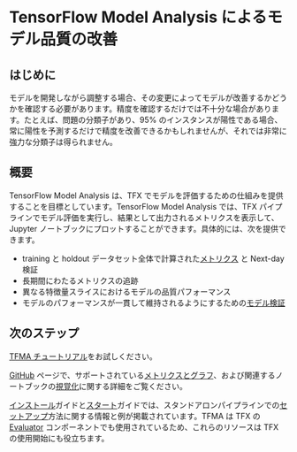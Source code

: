 # TensorFlow Model Analysis によるモデル品質の改善

## はじめに

モデルを開発しながら調整する場合、その変更によってモデルが改善するかどうかを確認する必要があります。精度を確認するだけでは不十分な場合があります。たとえば、問題の分類子があり、95% のインスタンスが陽性である場合、常に陽性を予測するだけで精度を改善できるかもしれませんが、それでは非常に強力な分類子は得られません。

## 概要

TensorFlow Model Analysis は、TFX でモデルを評価するための仕組みを提供することを目標としています。TensorFlow Model Analysis では、TFX パイプラインでモデル評価を実行し、結果として出力されるメトリクスを表示して、Jupyter ノートブックにプロットすることができます。具体的には、次を提供できます。

- training と holdout データセット全体で計算された[メトリクス](../model_analysis/metrics) と Next-day 検証
- 長期間にわたるメトリクスの追跡
- 異なる特徴量スライスにおけるモデルの品質パフォーマンス
- モデルのパフォーマンスが一貫して維持されるようにするための[モデル検証](../model_analysis/model_validations)

## 次のステップ

[TFMA チュートリアル](../tutorials/model_analysis/tfma_basic)をお試しください。

[GitHub](https://github.com/tensorflow/model-analysis) ページで、サポートされている[メトリクスとグラフ](../model_analysis/metrics)、および関連するノートブックの[視覚化](../model_analysis/visualizations)に関する詳細をご覧ください。

[インストール](../model_analysis/install)ガイドと[スタート](../model_analysis/get_started)ガイドでは、スタンドアロンパイプラインでの[セットアップ](../model_analysis/setup)方法に関する情報と例が掲載されています。TFMA は TFX の [Evaluator](evaluator.md) コンポーネントでも使用されているため、これらのリソースは TFX の使用開始にも役立ちます。
